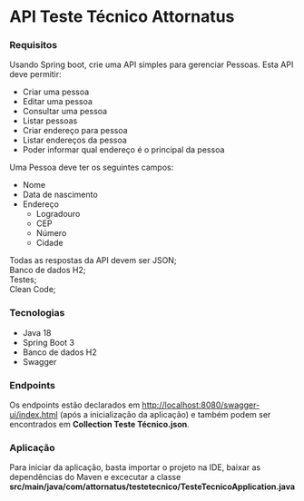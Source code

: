 # API Teste Técnico Attornatus

### Requisitos

Usando Spring boot, crie uma API simples para gerenciar Pessoas. Esta API deve permitir:

- Criar uma pessoa
- Editar uma pessoa
- Consultar uma pessoa
- Listar pessoas
- Criar endereço para pessoa
- Listar endereços da pessoa
- Poder informar qual endereço é o principal da pessoa

Uma Pessoa deve ter os seguintes campos:
- Nome
- Data de nascimento
- Endereço
  - Logradouro
  - CEP
  - Número
  - Cidade

Todas as respostas da API devem ser JSON;  
Banco de dados H2;  
Testes;  
Clean Code;

### Tecnologias
- Java 18
- Spring Boot 3
- Banco de dados H2
- Swagger

### Endpoints
Os endpoints estão declarados em [http://localhost:8080/swagger-ui/index.html](http://localhost:8080/swagger-ui/index.html) (após a inicialização da aplicação) e também podem ser encontrados em **Collection Teste Técnico.json**.

### Aplicação
Para iniciar da aplicação, basta importar o projeto na IDE, baixar as dependências do Maven e excecutar a classe **src/main/java/com/attornatus/testetecnico/TesteTecnicoApplication.java**
